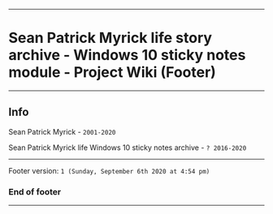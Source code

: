 
***

# Sean Patrick Myrick life story archive - Windows 10 sticky notes module - Project Wiki (Footer)

***

## Info

Sean Patrick Myrick - `2001-2020`

Sean Patrick Myrick life Windows 10 sticky notes archive - `? 2016-2020`

***

Footer version: `1 (Sunday, September 6th 2020 at 4:54 pm)`

### End of footer

***
